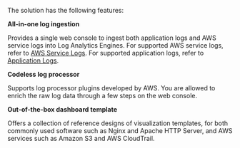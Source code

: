 The solution has the following features:

**All-in-one log ingestion**

Provides a single web console to ingest both application logs and AWS service logs into Log Analytics Engines. For supported AWS service logs, refer to [AWS Service Logs](../aws-services/index.md). For supported application logs, refer to [Application Logs](../applications/index.md).

**Codeless log processor**

Supports log processor plugins developed by AWS. You are allowed to enrich the raw log data through a few steps on the web console.

**Out-of-the-box dashboard template**

Offers a collection of reference designs of visualization templates, for both commonly used software such as Nginx and Apache HTTP Server, and AWS services such as Amazon S3 and AWS CloudTrail.

